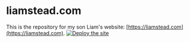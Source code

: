 # liamstead.com

This is the repository for my son Liam's website: [https://liamstead.com](https://liamstead.com). [![Deploy the site](https://github.com/WilStead/liamsteadcom/workflows/deploy.yml/badge.svg)](https://github.com/WilStead/liamsteadcom/workflows/deploy.yml)